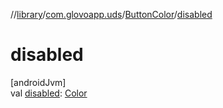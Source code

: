 //[library](../../../index.md)/[com.glovoapp.uds](../index.md)/[ButtonColor](index.md)/[disabled](disabled.md)

# disabled

[androidJvm]\
val [disabled](disabled.md): [Color](https://developer.android.com/reference/kotlin/androidx/compose/ui/graphics/Color.html)

